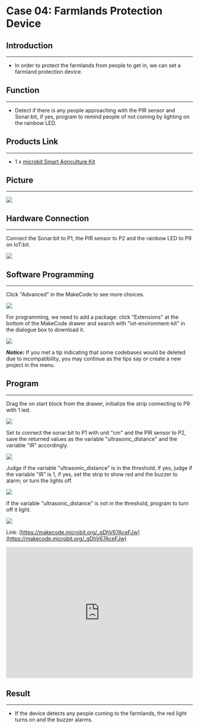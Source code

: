 # Case 04: Farmlands Protection Device


##  Introduction
---

- In order to protect the farmlands from people to get in, we can set a farmland protection device. 

##  Function 
---
- Detect if there is any people approaching with the PIR sensor and Sonar:bit,  if yes, program to remind people of not coming by lighting on the rainbow LED. 

## Products Link
---
- 1 x [microbit Smart Agriculture Kit]()

## Picture
---
![](./images/microbit-Smart-Agriculture-Kit-case-01-02.png)

## Hardware Connection
---

Connect the Sonar:bit to P1, the PIR sensor to P2 and the rainbow LED to P9 on IoT:bit. 

![](./images/microbit-Smart-Agriculture-Kit-case-04-03.png)

## Software Programming 

---

Click "Advanced" in the MakeCode to see more choices.

![](./images/microbit-Smart-Agriculture-Kit-case-01-04.png)

For programming, we need to add a package: click "Extensions" at the bottom of the MakeCode drawer and search with "iot-environment-kit" in the dialogue box to download it. 

![](./images/microbit-Smart-Agriculture-Kit-case-01-05.png)

***Notice:*** If you met a tip indicating that some codebases would be deleted due to incompatibility, you may continue as the tips say or create a new project in the menu. 

## Program

---

Drag the on start block from the drawer, initialize the strip connecting to P9 with 1 led. 

![](./images/microbit-Smart-Agriculture-Kit-case-04-07.png)

Set to connect the sonar:bit to P1 with unit "cm" and the PIR sensor to P2, save the returned values as the variable "ultrasonic_distance" and the variable "IR" accordingly. 

![](./images/microbit-Smart-Agriculture-Kit-case-04-08.png)

Judge if the variable "ultrasonic_distance" is in the threshold, if yes, judge if the variable "IR" is 1, if yes, set the strip to show red and the buzzer to alarm; or turn the lights off. 

![](./images/microbit-Smart-Agriculture-Kit-case-04-09.png)

If the variable "ultrasonic_distance" is not in the threshold, program to turn off it light. 

![](./images/microbit-Smart-Agriculture-Kit-case-04-10.png)

Link: [https://makecode.microbit.org/_gDhV67AceFJw](https://makecode.microbit.org/_gDhV67AceFJw)

<div style="position:relative;height:0;padding-bottom:70%;overflow:hidden;">
<iframe style="position:absolute;top:0;left:0;width:100%;height:100%;" src="https://makecode.microbit.org/#pub:https://makecode.microbit.org/_gDhV67AceFJw" frameborder="0" sandbox="allow-popups allow-forms allow-scripts allow-same-origin">
</iframe>
</div>  


## Result
---
- If the device detects any people coming to the farmlands, the red light turns on and the buzzer alarms. 



